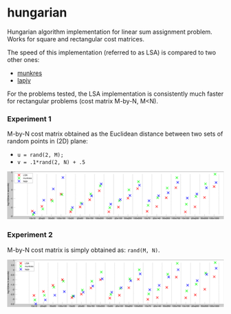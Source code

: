 # hungarian
Hungarian algorithm implementation for linear sum assignment problem. Works for square and rectangular cost matrices.

The speed of this implementation (referred to as LSA) is compared to two other ones: 

* [munkres](https://www.mathworks.com/matlabcentral/fileexchange/20652-hungarian-algorithm-for-linear-assignment-problems--v2-3-)
* [lapjv](https://www.mathworks.com/matlabcentral/fileexchange/26836-lapjv-jonker-volgenant-algorithm-for-linear-assignment-problem-v3-0)

For the problems tested, the LSA implementation is consistently much faster for rectangular problems (cost matrix M-by-N, M&lt;N).

### Experiment 1 

M-by-N cost matrix obtained as the Euclidean distance between two sets of random points in (2D) plane: 
* ```u = rand(2, M);```
* ```v = .1*rand(2, N) + .5```

![experiment 1](./speed_comparison/speed1.png "Experiment 1")

### Experiment 2

M-by-N cost matrix is simply obtained as: ```rand(M, N)```.

![experiment 2](./speed_comparison/speed2.png "Experiment 2")


